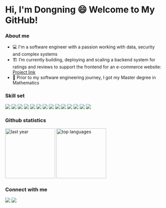 

<!--
**mathdsong/mathdsong** is a ✨ _special_ ✨ repository because its `README.md` (this file) appears on your GitHub profile.
<p align="center">
  <a href="https://github.com/mathdsong">
    <img alt="Strek Stats" height="260" src="https://streak-stats.demolab.com/?user=mathdsong&theme=gotham" />
    <img alt="Top languages" height="260" src="https://github-readme-stats.vercel.app/api/top-langs/?username=mathdsong&layout=pie&theme=gotham" />
    <img height="360" width="300" alt="last month" src="https://github-readme-activity-graph.vercel.app/graph?username=mathdsong&custom_title=my%20contributions%20in%20the%20last%20month&theme=gotham" />
  </a>
</p>
[![Top Langs](https://github-readme-stats.vercel.app/api/top-langs/?username=mathdsong&layout=pie)](https://github.com/mathdsong/github-readme-stats)
[![GitHub Streak](https://streak-stats.demolab.com/?user=mathdsong&theme=dark)](https://git.io/streak-stats)

Here are some ideas to get you started:
-->

# Hi, I'm Dongning :smile: Welcome to My GitHub! 

### About me
- 💻 I'm a software engineer with a passion working with data, security and complex systems
- 🏗️ I’m currently building, deploying and scaling a backend system for ratings and reviews to support the frontend for an e-commerce website: [Project link](https://github.com/daz-sdc/sdc-reviews)
- 🧮 Prior to my software engineering journey, I got my Master degree in Mathematics
  
### Skill set
<p align="left">
  <img src="https://img.shields.io/badge/JavaScript-F7DF1E?style=for-the-badge&logo=javascript&logoColor=black" >
  <img src="https://img.shields.io/badge/PostgreSQL-316192?style=for-the-badge&logo=postgresql&logoColor=white" >
  <img src="https://img.shields.io/badge/MySQL-005C84?style=for-the-badge&logo=mysql&logoColor=white" >
  <img src="https://img.shields.io/badge/Node.js-43853D?style=for-the-badge&logo=node.js&logoColor=white" >
  <img src="https://img.shields.io/badge/Express-000000?style=for-the-badge&logo=express&logoColor=white" >
  <img src="https://img.shields.io/badge/Amazon_Web_Services-232F3E?style=for-the-badge&logo=amazon-aws&logoColor=white" >
  <img src="https://img.shields.io/badge/Java-007396?style=for-the-badge&logo=Java&logoColor=white">
  <img src="https://img.shields.io/badge/redis-%23DD0031.svg?&style=for-the-badge&logo=redis&logoColor=white" >
  <img src="https://img.shields.io/badge/GIT-E44C30?style=for-the-badge&logo=git&logoColor=white" >
  <img src="https://img.shields.io/badge/Linux-FCC624?style=for-the-badge&logo=linux&logoColor=black" >
  <img src="https://img.shields.io/badge/MongoDB-4EA94B?style=for-the-badge&logo=mongodb&logoColor=white" >
  <img src="https://img.shields.io/badge/React-20232A?style=for-the-badge&logo=react&logoColor=61DAFB" >
  <img src="https://img.shields.io/badge/HTML5-E34F26?style=for-the-badge&logo=html5&logoColor=white" >
  <img src="https://img.shields.io/badge/CSS3-1572B6?style=for-the-badge&logo=css3&logoColor=white" >
</p>

### Github statistics
<p align="left">
    <img height="160em" alt="last year" src="http://github-profile-summary-cards.vercel.app/api/cards/profile-details?username=mathdsong" />
    <img height="160em" alt="top languages" src="https://github-readme-stats.vercel.app/api/top-langs/?username=mathdsong" />
  </a>
</p>

### Connect with me
<p align="left">
  <a href="https://www.linkedin.com/in/dongningsong/"><img src="https://img.shields.io/badge/LinkedIn-0077B5?style=for-the-badge&logo=linkedin&logoColor=white"/></a>
  <a href="mailto:dongningsongswe@gmail.com"><img src="https://img.shields.io/badge/Gmail-D14836?style=for-the-badge&logo=gmail&logoColor=white" /></a>
</p>


